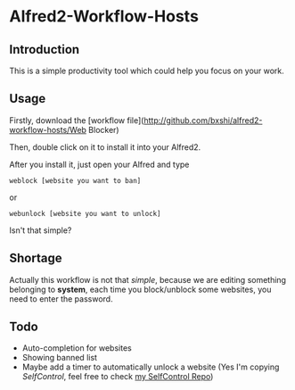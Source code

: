 # Alfred2-Workflow-Hosts

## Introduction

This is a simple productivity tool which could help you focus on your work. 

## Usage

Firstly, download the [workflow file](http://github.com/bxshi/alfred2-workflow-hosts/Web Blocker) 

Then, double click on it to install it into your Alfred2.

After you install it, just open your Alfred and type 

`weblock [website you want to ban]` 

or

`webunlock [website you want to unlock]`

Isn't that simple?

## Shortage

Actually this workflow is not that *simple*, because we are editing something belonging to __system__, each time you block/unblock some websites, you need to enter the password.

## Todo

* Auto-completion for websites
* Showing banned list
* Maybe add a timer to automatically unlock a website (Yes I'm copying *SelfControl*, feel free to check [my SelfControl Repo](http://github.com/bxshi/selfcontrol))

